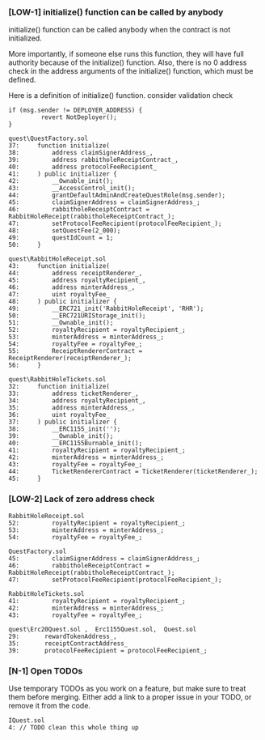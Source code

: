 ### [LOW-1] initialize() function can be called by anybody
initialize() function can be called anybody when the contract is not initialized.

More importantly, if someone else runs this function, they will have full authority because of the  initialize() function. Also, there is no 0 address check in the address arguments of the initialize() function, which must be defined.

Here is a definition of initialize() function.
consider validation check
``` solidity
if (msg.sender != DEPLOYER_ADDRESS) {
         revert NotDeployer();
}
```

``` solidity
quest\QuestFactory.sol
37:     function initialize(
38:         address claimSignerAddress_,
39:         address rabbitholeReceiptContract_,
40:         address protocolFeeRecipient_
41:     ) public initializer {
42:         __Ownable_init();
43:         __AccessControl_init();
44:         grantDefaultAdminAndCreateQuestRole(msg.sender);
45:         claimSignerAddress = claimSignerAddress_;
46:         rabbitholeReceiptContract = RabbitHoleReceipt(rabbitholeReceiptContract_);
47:         setProtocolFeeRecipient(protocolFeeRecipient_);
48:         setQuestFee(2_000);
49:         questIdCount = 1;
50:     }

quest\RabbitHoleReceipt.sol
43:     function initialize(
44:         address receiptRenderer_,
45:         address royaltyRecipient_,
46:         address minterAddress_,
47:         uint royaltyFee_
48:     ) public initializer {
49:         __ERC721_init('RabbitHoleReceipt', 'RHR');
50:         __ERC721URIStorage_init();
51:         __Ownable_init();
52:         royaltyRecipient = royaltyRecipient_;
53:         minterAddress = minterAddress_;
54:         royaltyFee = royaltyFee_;
55:         ReceiptRendererContract = ReceiptRenderer(receiptRenderer_);
56:     }

quest\RabbitHoleTickets.sol
32:     function initialize(
33:         address ticketRenderer_,
34:         address royaltyRecipient_,
35:         address minterAddress_,
36:         uint royaltyFee_
37:     ) public initializer {
38:         __ERC1155_init('');
39:         __Ownable_init();
40:         __ERC1155Burnable_init();
41:         royaltyRecipient = royaltyRecipient_;
42:         minterAddress = minterAddress_;
43:         royaltyFee = royaltyFee_;
44:         TicketRendererContract = TicketRenderer(ticketRenderer_);
45:     }
```

### [LOW-2]  Lack of zero address check

``` solidity
RabbitHoleReceipt.sol
52:         royaltyRecipient = royaltyRecipient_;
53:         minterAddress = minterAddress_;
54:         royaltyFee = royaltyFee_;

QuestFactory.sol
45:         claimSignerAddress = claimSignerAddress_;
46:         rabbitholeReceiptContract = RabbitHoleReceipt(rabbitholeReceiptContract_);
47:         setProtocolFeeRecipient(protocolFeeRecipient_);

RabbitHoleTickets.sol
41:         royaltyRecipient = royaltyRecipient_;
42:         minterAddress = minterAddress_;
43:         royaltyFee = royaltyFee_;

quest\Erc20Quest.sol ,  Erc1155Quest.sol,  Quest.sol
29:       rewardTokenAddress_,
35:       receiptContractAddress_
39:       protocolFeeRecipient = protocolFeeRecipient_;

```

### [N-1] Open TODOs
Use temporary TODOs as you work on a feature, but make sure to treat them before merging. Either add a link to a proper issue in your TODO, or remove it from the code.
``` solidity
IQuest.sol
4: // TODO clean this whole thing up
```
